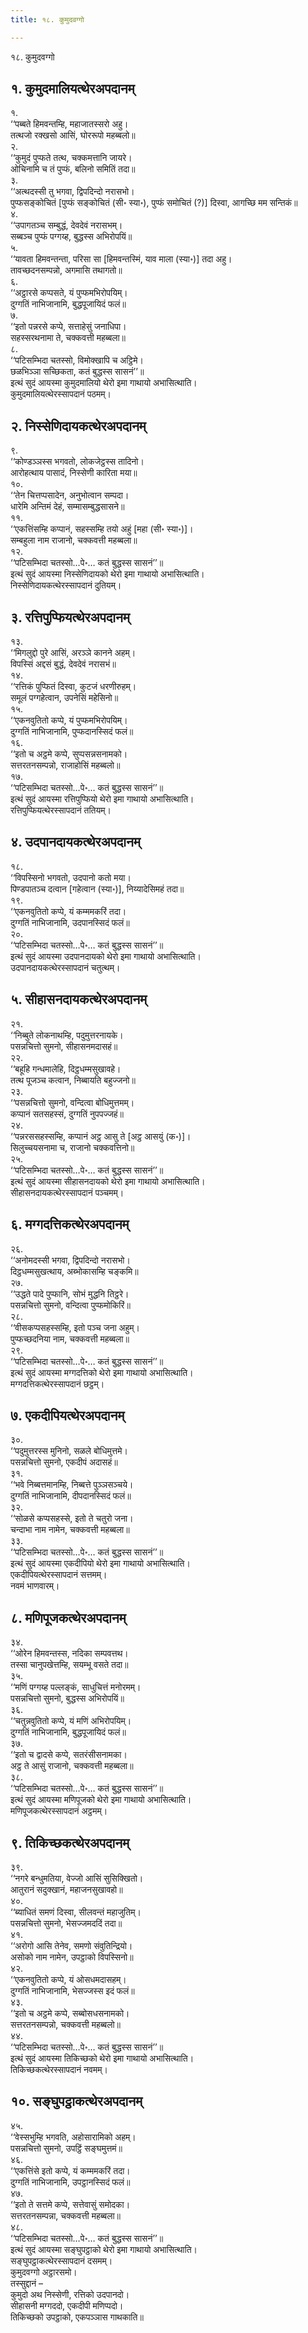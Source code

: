 ```yaml
---
title: १८. कुमुदवग्गो

---
```

१८. कुमुदवग्गो  


## १. कुमुदमालियत्थेरअपदानम्

१.  
‘‘पब्बते हिमवन्तम्हि, महाजातस्सरो अहु।  
तत्थजो रक्खसो आसिं, घोररूपो महब्बलो॥  
२.  
‘‘कुमुदं पुप्फते तत्थ, चक्कमत्तानि जायरे।  
ओचिनामि च तं पुप्फं, बलिनो समितिं तदा॥  
३.  
‘‘अत्थदस्सी तु भगवा, द्विपदिन्दो नरासभो।  
पुप्फसङ्कोचितं [पुप्फं सङ्कोचितं (सी॰ स्या॰), पुप्फं समोचितं (?)] दिस्वा, आगच्छि मम सन्तिकं॥  
४.  
‘‘उपागतञ्च सम्बुद्धं, देवदेवं नरासभम्।  
सब्बञ्च पुप्फं पग्गय्ह, बुद्धस्स अभिरोपयिं॥  
५.  
‘‘यावता हिमवन्तन्ता, परिसा सा [हिमवन्तस्मिं, याव माला (स्या॰)] तदा अहु।  
तावच्छदनसम्पन्नो, अगमासि तथागतो॥  
६.  
‘‘अट्ठारसे कप्पसते, यं पुप्फमभिरोपयिम्।  
दुग्गतिं नाभिजानामि, बुद्धपूजायिदं फलं॥  
७.  
‘‘इतो पन्नरसे कप्पे, सत्ताहेसुं जनाधिपा।  
सहस्सरथनामा ते, चक्कवत्ती महब्बला॥  
८.  
‘‘पटिसम्भिदा चतस्सो, विमोक्खापि च अट्ठिमे।  
छळभिञ्ञा सच्छिकता, कतं बुद्धस्स सासनं’’॥  
इत्थं सुदं आयस्मा कुमुदमालियो थेरो इमा गाथायो अभासित्थाति।  
कुमुदमालियत्थेरस्सापदानं पठमम्।  


## २. निस्सेणिदायकत्थेरअपदानम्

९.  
‘‘कोण्डञ्ञस्स भगवतो, लोकजेट्ठस्स तादिनो।  
आरोहत्थाय पासादं, निस्सेणी कारिता मया॥  
१०.  
‘‘तेन चित्तप्पसादेन, अनुभोत्वान सम्पदा।  
धारेमि अन्तिमं देहं, सम्मासम्बुद्धसासने॥  
११.  
‘‘एकत्तिंसम्हि कप्पानं, सहस्सम्हि तयो अहुं [महा (सी॰ स्या॰)]।  
सम्बहुला नाम राजानो, चक्कवत्ती महब्बला॥  
१२.  
‘‘पटिसम्भिदा चतस्सो…पे॰… कतं बुद्धस्स सासनं’’॥  
इत्थं सुदं आयस्मा निस्सेणिदायको थेरो इमा गाथायो अभासित्थाति।  
निस्सेणिदायकत्थेरस्सापदानं दुतियम्।  


## ३. रत्तिपुप्फियत्थेरअपदानम्

१३.  
‘‘मिगलुद्दो पुरे आसिं, अरञ्ञे कानने अहम्।  
विपस्सिं अद्दसं बुद्धं, देवदेवं नरासभं॥  
१४.  
‘‘रत्तिकं पुप्फितं दिस्वा, कुटजं धरणीरुहम्।  
समूलं पग्गहेत्वान, उपनेसिं महेसिनो॥  
१५.  
‘‘एकनवुतितो कप्पे, यं पुप्फमभिरोपयिम्।  
दुग्गतिं नाभिजानामि, पुप्फदानस्सिदं फलं॥  
१६.  
‘‘इतो च अट्ठमे कप्पे, सुप्पसन्नसनामको।  
सत्तरतनसम्पन्नो, राजाहोसिं महब्बलो॥  
१७.  
‘‘पटिसम्भिदा चतस्सो…पे॰… कतं बुद्धस्स सासनं’’॥  
इत्थं सुदं आयस्मा रत्तिपुप्फियो थेरो इमा गाथायो अभासित्थाति।  
रत्तिपुप्फियत्थेरस्सापदानं ततियम्।  


## ४. उदपानदायकत्थेरअपदानम्

१८.  
‘‘विपस्सिनो भगवतो, उदपानो कतो मया।  
पिण्डपातञ्च दत्वान [गहेत्वान (स्या॰)], निय्यादेसिमहं तदा॥  
१९.  
‘‘एकनवुतितो कप्पे, यं कम्ममकरिं तदा।  
दुग्गतिं नाभिजानामि, उदपानस्सिदं फलं॥  
२०.  
‘‘पटिसम्भिदा चतस्सो…पे॰… कतं बुद्धस्स सासनं’’॥  
इत्थं सुदं आयस्मा उदपानदायको थेरो इमा गाथायो अभासित्थाति।  
उदपानदायकत्थेरस्सापदानं चतुत्थम्।  


## ५. सीहासनदायकत्थेरअपदानम्

२१.  
‘‘निब्बुते लोकनाथम्हि, पदुमुत्तरनायके।  
पसन्नचित्तो सुमनो, सीहासनमदासहं॥  
२२.  
‘‘बहूहि गन्धमालेहि, दिट्ठधम्मसुखावहे।  
तत्थ पूजञ्च कत्वान, निब्बायति बहुज्जनो॥  
२३.  
‘‘पसन्नचित्तो सुमनो, वन्दित्वा बोधिमुत्तमम्।  
कप्पानं सतसहस्सं, दुग्गतिं नुपपज्जहं॥  
२४.  
‘‘पन्नरससहस्सम्हि, कप्पानं अट्ठ आसु ते [अट्ठ आसयुं (क॰)]।  
सिलुच्चयसनामा च, राजानो चक्कवत्तिनो॥  
२५.  
‘‘पटिसम्भिदा चतस्सो…पे॰… कतं बुद्धस्स सासनं’’॥  
इत्थं सुदं आयस्मा सीहासनदायको थेरो इमा गाथायो अभासित्थाति।  
सीहासनदायकत्थेरस्सापदानं पञ्चमम्।  


## ६. मग्गदत्तिकत्थेरअपदानम्

२६.  
‘‘अनोमदस्सी भगवा, द्विपदिन्दो नरासभो।  
दिट्ठधम्मसुखत्थाय, अब्भोकासम्हि चङ्कमि॥  
२७.  
‘‘उद्धते पादे पुप्फानि, सोभं मुद्धनि तिट्ठरे।  
पसन्नचित्तो सुमनो, वन्दित्वा पुप्फमोकिरिं॥  
२८.  
‘‘वीसकप्पसहस्सम्हि, इतो पञ्च जना अहुम्।  
पुप्फच्छदनिया नाम, चक्कवत्ती महब्बला॥  
२९.  
‘‘पटिसम्भिदा चतस्सो…पे॰… कतं बुद्धस्स सासनं’’॥  
इत्थं सुदं आयस्मा मग्गदत्तिको थेरो इमा गाथायो अभासित्थाति।  
मग्गदत्तिकत्थेरस्सापदानं छट्ठम्।  


## ७. एकदीपियत्थेरअपदानम्

३०.  
‘‘पदुमुत्तरस्स मुनिनो, सळले बोधिमुत्तमे।  
पसन्नचित्तो सुमनो, एकदीपं अदासहं॥  
३१.  
‘‘भवे निब्बत्तमानम्हि, निब्बत्ते पुञ्ञसञ्चये।  
दुग्गतिं नाभिजानामि, दीपदानस्सिदं फलं॥  
३२.  
‘‘सोळसे कप्पसहस्से, इतो ते चतुरो जना।  
चन्दाभा नाम नामेन, चक्कवत्ती महब्बला॥  
३३.  
‘‘पटिसम्भिदा चतस्सो…पे॰… कतं बुद्धस्स सासनं’’॥  
इत्थं सुदं आयस्मा एकदीपियो थेरो इमा गाथायो अभासित्थाति।  
एकदीपियत्थेरस्सापदानं सत्तमम्।  
नवमं भाणवारम्।  


## ८. मणिपूजकत्थेरअपदानम्

३४.  
‘‘ओरेन हिमवन्तस्स, नदिका सम्पवत्तथ।  
तस्सा चानुपखेत्तम्हि, सयम्भू वसते तदा॥  
३५.  
‘‘मणिं पग्गय्ह पल्लङ्कं, साधुचित्तं मनोरमम्।  
पसन्नचित्तो सुमनो, बुद्धस्स अभिरोपयिं॥  
३६.  
‘‘चतुन्नवुतितो कप्पे, यं मणिं अभिरोपयिम्।  
दुग्गतिं नाभिजानामि, बुद्धपूजायिदं फलं॥  
३७.  
‘‘इतो च द्वादसे कप्पे, सतरंसीसनामका।  
अट्ठ ते आसुं राजानो, चक्कवत्ती महब्बला॥  
३८.  
‘‘पटिसम्भिदा चतस्सो…पे॰… कतं बुद्धस्स सासनं’’॥  
इत्थं सुदं आयस्मा मणिपूजको थेरो इमा गाथायो अभासित्थाति।  
मणिपूजकत्थेरस्सापदानं अट्ठमम्।  


## ९. तिकिच्छकत्थेरअपदानम्

३९.  
‘‘नगरे बन्धुमतिया, वेज्जो आसिं सुसिक्खितो।  
आतुरानं सदुक्खानं, महाजनसुखावहो॥  
४०.  
‘‘ब्याधितं समणं दिस्वा, सीलवन्तं महाजुतिम्।  
पसन्नचित्तो सुमनो, भेसज्जमददिं तदा॥  
४१.  
‘‘अरोगो आसि तेनेव, समणो संवुतिन्द्रियो।  
असोको नाम नामेन, उपट्ठाको विपस्सिनो॥  
४२.  
‘‘एकनवुतितो कप्पे, यं ओसधमदासहम्।  
दुग्गतिं नाभिजानामि, भेसज्जस्स इदं फलं॥  
४३.  
‘‘इतो च अट्ठमे कप्पे, सब्बोसधसनामको।  
सत्तरतनसम्पन्नो, चक्कवत्ती महब्बलो॥  
४४.  
‘‘पटिसम्भिदा चतस्सो…पे॰… कतं बुद्धस्स सासनं’’॥  
इत्थं सुदं आयस्मा तिकिच्छको थेरो इमा गाथायो अभासित्थाति।  
तिकिच्छकत्थेरस्सापदानं नवमम्।  


## १०. सङ्घुपट्ठाकत्थेरअपदानम्

४५.  
‘‘वेस्सभुम्हि भगवति, अहोसारामिको अहम्।  
पसन्नचित्तो सुमनो, उपट्ठिं सङ्घमुत्तमं॥  
४६.  
‘‘एकत्तिंसे इतो कप्पे, यं कम्ममकरिं तदा।  
दुग्गतिं नाभिजानामि, उपट्ठानस्सिदं फलं॥  
४७.  
‘‘इतो ते सत्तमे कप्पे, सत्तेवासुं समोदका।  
सत्तरतनसम्पन्ना, चक्कवत्ती महब्बला॥  
४८.  
‘‘पटिसम्भिदा चतस्सो…पे॰… कतं बुद्धस्स सासनं’’॥  
इत्थं सुदं आयस्मा सङ्घुपट्ठाको थेरो इमा गाथायो अभासित्थाति।  
सङ्घुपट्ठाकत्थेरस्सापदानं दसमम्।  
कुमुदवग्गो अट्ठारसमो।  
तस्सुद्दानं –  
कुमुदो अथ निस्सेणी, रत्तिको उदपानदो।  
सीहासनी मग्गददो, एकदीपी मणिप्पदो।  
तिकिच्छको उपट्ठाको, एकपञ्ञास गाथकाति॥  